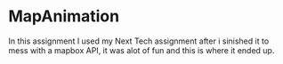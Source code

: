 # MapAnimation
In this assignment I used my Next Tech assignment after i sinished it to mess with a mapbox API, it was alot of fun and this is where it ended up.
